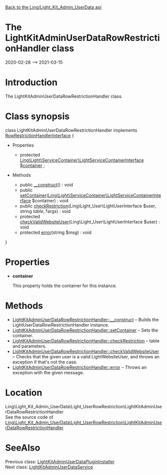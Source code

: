 [Back to the Ling/Light_Kit_Admin_UserData api](https://github.com/lingtalfi/Light_Kit_Admin_UserData/blob/master/doc/api/Ling/Light_Kit_Admin_UserData.md)



The LightKitAdminUserDataRowRestrictionHandler class
================
2020-02-28 --> 2021-03-15






Introduction
============

The LightKitAdminUserDataRowRestrictionHandler class.



Class synopsis
==============


class <span class="pl-k">LightKitAdminUserDataRowRestrictionHandler</span> implements [RowRestrictionHandlerInterface](https://github.com/lingtalfi/Light_UserRowRestriction/blob/master/doc/api/Ling/Light_UserRowRestriction/RowRestrictionHandler/RowRestrictionHandlerInterface.md) {

- Properties
    - protected [Ling\Light\ServiceContainer\LightServiceContainerInterface](https://github.com/lingtalfi/Light/blob/master/doc/api/Ling/Light/ServiceContainer/LightServiceContainerInterface.md) [$container](#property-container) ;

- Methods
    - public [__construct](https://github.com/lingtalfi/Light_Kit_Admin_UserData/blob/master/doc/api/Ling/Light_Kit_Admin_UserData/Light_UserRowRestriction/LightKitAdminUserDataRowRestrictionHandler/__construct.md)() : void
    - public [setContainer](https://github.com/lingtalfi/Light_Kit_Admin_UserData/blob/master/doc/api/Ling/Light_Kit_Admin_UserData/Light_UserRowRestriction/LightKitAdminUserDataRowRestrictionHandler/setContainer.md)([Ling\Light\ServiceContainer\LightServiceContainerInterface](https://github.com/lingtalfi/Light/blob/master/doc/api/Ling/Light/ServiceContainer/LightServiceContainerInterface.md) $container) : void
    - public [checkRestriction](https://github.com/lingtalfi/Light_Kit_Admin_UserData/blob/master/doc/api/Ling/Light_Kit_Admin_UserData/Light_UserRowRestriction/LightKitAdminUserDataRowRestrictionHandler/checkRestriction.md)(Ling\Light_User\LightUserInterface $user, string $table, ?$args) : void
    - protected [checkValidWebsiteUser](https://github.com/lingtalfi/Light_Kit_Admin_UserData/blob/master/doc/api/Ling/Light_Kit_Admin_UserData/Light_UserRowRestriction/LightKitAdminUserDataRowRestrictionHandler/checkValidWebsiteUser.md)(Ling\Light_User\LightUserInterface $user) : void
    - protected [error](https://github.com/lingtalfi/Light_Kit_Admin_UserData/blob/master/doc/api/Ling/Light_Kit_Admin_UserData/Light_UserRowRestriction/LightKitAdminUserDataRowRestrictionHandler/error.md)(string $msg) : void

}




Properties
=============

- <span id="property-container"><b>container</b></span>

    This property holds the container for this instance.
    
    



Methods
==============

- [LightKitAdminUserDataRowRestrictionHandler::__construct](https://github.com/lingtalfi/Light_Kit_Admin_UserData/blob/master/doc/api/Ling/Light_Kit_Admin_UserData/Light_UserRowRestriction/LightKitAdminUserDataRowRestrictionHandler/__construct.md) &ndash; Builds the LightUserDataRowRestrictionHandler instance.
- [LightKitAdminUserDataRowRestrictionHandler::setContainer](https://github.com/lingtalfi/Light_Kit_Admin_UserData/blob/master/doc/api/Ling/Light_Kit_Admin_UserData/Light_UserRowRestriction/LightKitAdminUserDataRowRestrictionHandler/setContainer.md) &ndash; Sets the container.
- [LightKitAdminUserDataRowRestrictionHandler::checkRestriction](https://github.com/lingtalfi/Light_Kit_Admin_UserData/blob/master/doc/api/Ling/Light_Kit_Admin_UserData/Light_UserRowRestriction/LightKitAdminUserDataRowRestrictionHandler/checkRestriction.md) &ndash; table and parameters.
- [LightKitAdminUserDataRowRestrictionHandler::checkValidWebsiteUser](https://github.com/lingtalfi/Light_Kit_Admin_UserData/blob/master/doc/api/Ling/Light_Kit_Admin_UserData/Light_UserRowRestriction/LightKitAdminUserDataRowRestrictionHandler/checkValidWebsiteUser.md) &ndash; Checks that the given user is a valid LightWebsiteUser, and throws an exception if that's not the case.
- [LightKitAdminUserDataRowRestrictionHandler::error](https://github.com/lingtalfi/Light_Kit_Admin_UserData/blob/master/doc/api/Ling/Light_Kit_Admin_UserData/Light_UserRowRestriction/LightKitAdminUserDataRowRestrictionHandler/error.md) &ndash; Throws an exception with the given message.





Location
=============
Ling\Light_Kit_Admin_UserData\Light_UserRowRestriction\LightKitAdminUserDataRowRestrictionHandler<br>
See the source code of [Ling\Light_Kit_Admin_UserData\Light_UserRowRestriction\LightKitAdminUserDataRowRestrictionHandler](https://github.com/lingtalfi/Light_Kit_Admin_UserData/blob/master/Light_UserRowRestriction/LightKitAdminUserDataRowRestrictionHandler.php)



SeeAlso
==============
Previous class: [LightKitAdminUserDataPluginInstaller](https://github.com/lingtalfi/Light_Kit_Admin_UserData/blob/master/doc/api/Ling/Light_Kit_Admin_UserData/Light_PluginInstaller/LightKitAdminUserDataPluginInstaller.md)<br>Next class: [LightKitAdminUserDataService](https://github.com/lingtalfi/Light_Kit_Admin_UserData/blob/master/doc/api/Ling/Light_Kit_Admin_UserData/Service/LightKitAdminUserDataService.md)<br>
